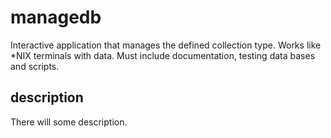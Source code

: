 # managedb
Interactive application that manages the defined collection type. Works like *NIX terminals with data. Must include documentation, testing data bases and scripts.

## description
There will some description.
